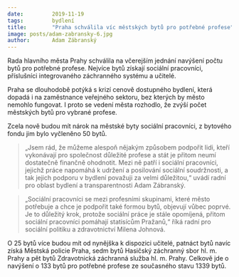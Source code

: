 ```yaml
---
date:         2019-11-19
tags:         bydlení
title:        "Praha schválila víc městských bytů pro potřebné profese"
image: posts/adam-zabransky-6.jpg
author:       Adam Zábranský
---
```


Rada hlavního města Prahy schválila na včerejším jednání navýšení počtu bytů pro potřebné profese. Nejvíce bytů získají sociální pracovníci, příslušníci integrovaného záchranného systému a učitelé.

Praha se dlouhodobě potýká s krizí cenově dostupného bydlení, která dopadá i na zaměstnance veřejného sektoru, bez kterých by město nemohlo fungovat. I proto se vedení města rozhodlo, že zvýší počet městských bytů pro vybrané profese.

Zcela nově budou mít nárok na městské byty sociální pracovníci, z bytového fondu jim bylo vyčleněno 50 bytů. 

> „Jsem rád, že můžeme alespoň nějakým způsobem podpořit lidi, kteří vykonávají pro společnost důležité profese a stát je přitom neumí dostatečně finančně ohodnotit. Mezi ně patří i sociální pracovníci, jejichž práce napomáhá k udržení a posilování sociální soudržnosti, a tak jejich podporu v bydlení považuji za velmi důležitou,“ uvádí radní pro oblast bydlení a transparentnosti Adam Zábranský.

> „Sociální pracovníci se mezi profesními skupinami, které město potřebuje a chce je podpořit také formou bytů, objevují vůbec poprvé. Je to důležitý krok, protože sociální práce je stále opomíjená, přitom sociální pracovníci pomáhají statisícům Pražanů,“ říká radní pro sociální politiku a zdravotnictví Milena Johnová.

O 25 bytů více budou mít od nynějška k dispozici učitelé, patnáct bytů navíc získá Městská policie Praha, sedm bytů Hasičský záchranný sbor hl. m. Prahy a pět bytů Zdravotnická záchranná služba hl. m. Prahy. Celkově jde o navýšení o 133 bytů pro potřebné profese ze současného stavu 1339 bytů.
